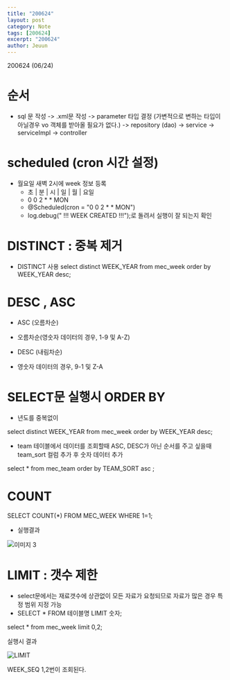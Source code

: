 ```yaml
---
title: "200624"
layout: post
category: Note
tags: [200624]
excerpt: "200624"
author: Jeuun
---
```


200624 (06/24)

# 순서
- sql 문 작성 -> .xml문 작성 -> parameter 타입 결정 (가변적으로 변하는 타입이 아닐경우 vo 객체를 받아올 필요가 없다.) -> repository (dao) -> service -> serviceImpl -> controller

# scheduled (cron 시간 설정)
- 월요일 새벽 2시에 week 정보 등록
	 *  초    |   분   |   시   |   일   |   월   |  요일
	 *  0       0     2      *      *     MON
   - @Scheduled(cron = "0 0 2 * * MON")
   - log.debug(" !!! WEEK CREATED !!!");로 돌려서 실행이 잘 되는지 확인
  
# DISTINCT : 중복 제거
- DISTINCT 사용
select distinct 
	 WEEK_YEAR 
from
	mec_week
order by WEEK_YEAR desc;


# DESC , ASC

- ASC (오름차순)
- 오름차순(영숫자 데이터의 경우, 1-9 및 A-Z)

- DESC (내림차순)
- 영숫자 데이터의 경우, 9-1 및 Z-A

# SELECT문 실행시 ORDER BY 

- 년도를 중복없이 

select distinct 
	 WEEK_YEAR 
from
	mec_week
order by WEEK_YEAR desc;

- team 테이블에서 데이터를 조회할때 ASC, DESC가 아닌 순서를 주고 싶을때 
team_sort 컬럼 추가 후 숫자 데이터 추가 

 select 
 	*
 from 
	mec_team
 order by TEAM_SORT asc
 ; 


# COUNT
SELECT 
  		COUNT(*)
  	FROM 
  		MEC_WEEK
  	WHERE
  		1=1;
		
- 실행결과

![이미지 3](https://user-images.githubusercontent.com/57126028/85644013-bf783380-b6d0-11ea-8777-142f5d4c2b86.jpg)


# LIMIT : 갯수 제한
- select문에서는 재료갯수에 상관없이 모든 자료가 요청되므로 자료가 많은 경우 특정 범위 지정 가능
- SELECT * FROM 테이블명 LIMIT 숫자;

select * from mec_week
limit 0,2; 

실행시 결과

![LIMIT](https://user-images.githubusercontent.com/57126028/85643410-f4838680-b6ce-11ea-8089-4c58cc41ebdf.jpg)

WEEK_SEQ 1,2번이 조회된다.
